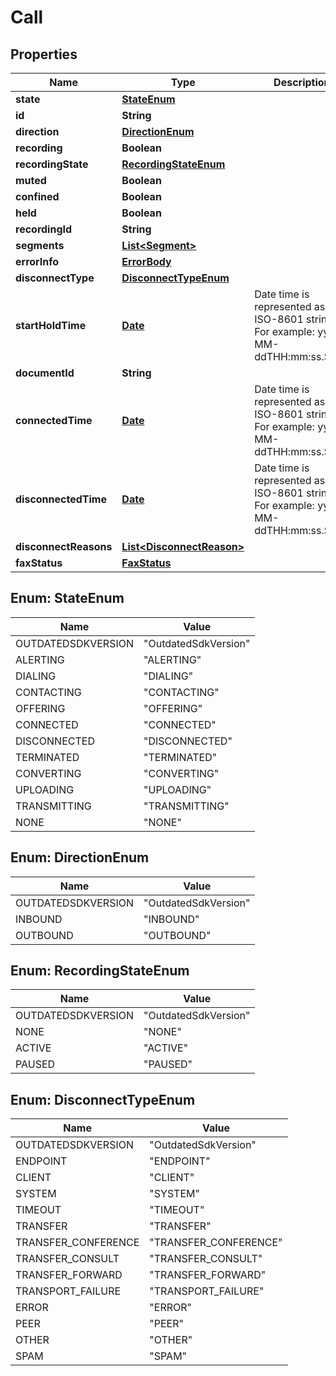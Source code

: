 
# Call

## Properties
Name | Type | Description | Notes
------------ | ------------- | ------------- | -------------
**state** | [**StateEnum**](#StateEnum) |  |  [optional]
**id** | **String** |  |  [optional]
**direction** | [**DirectionEnum**](#DirectionEnum) |  |  [optional]
**recording** | **Boolean** |  |  [optional]
**recordingState** | [**RecordingStateEnum**](#RecordingStateEnum) |  |  [optional]
**muted** | **Boolean** |  |  [optional]
**confined** | **Boolean** |  |  [optional]
**held** | **Boolean** |  |  [optional]
**recordingId** | **String** |  |  [optional]
**segments** | [**List&lt;Segment&gt;**](Segment.md) |  |  [optional]
**errorInfo** | [**ErrorBody**](ErrorBody.md) |  |  [optional]
**disconnectType** | [**DisconnectTypeEnum**](#DisconnectTypeEnum) |  |  [optional]
**startHoldTime** | [**Date**](Date.md) | Date time is represented as an ISO-8601 string. For example: yyyy-MM-ddTHH:mm:ss.SSSZ |  [optional]
**documentId** | **String** |  |  [optional]
**connectedTime** | [**Date**](Date.md) | Date time is represented as an ISO-8601 string. For example: yyyy-MM-ddTHH:mm:ss.SSSZ |  [optional]
**disconnectedTime** | [**Date**](Date.md) | Date time is represented as an ISO-8601 string. For example: yyyy-MM-ddTHH:mm:ss.SSSZ |  [optional]
**disconnectReasons** | [**List&lt;DisconnectReason&gt;**](DisconnectReason.md) |  |  [optional]
**faxStatus** | [**FaxStatus**](FaxStatus.md) |  |  [optional]


<a name="StateEnum"></a>
## Enum: StateEnum
Name | Value
---- | -----
OUTDATEDSDKVERSION | &quot;OutdatedSdkVersion&quot;
ALERTING | &quot;ALERTING&quot;
DIALING | &quot;DIALING&quot;
CONTACTING | &quot;CONTACTING&quot;
OFFERING | &quot;OFFERING&quot;
CONNECTED | &quot;CONNECTED&quot;
DISCONNECTED | &quot;DISCONNECTED&quot;
TERMINATED | &quot;TERMINATED&quot;
CONVERTING | &quot;CONVERTING&quot;
UPLOADING | &quot;UPLOADING&quot;
TRANSMITTING | &quot;TRANSMITTING&quot;
NONE | &quot;NONE&quot;


<a name="DirectionEnum"></a>
## Enum: DirectionEnum
Name | Value
---- | -----
OUTDATEDSDKVERSION | &quot;OutdatedSdkVersion&quot;
INBOUND | &quot;INBOUND&quot;
OUTBOUND | &quot;OUTBOUND&quot;


<a name="RecordingStateEnum"></a>
## Enum: RecordingStateEnum
Name | Value
---- | -----
OUTDATEDSDKVERSION | &quot;OutdatedSdkVersion&quot;
NONE | &quot;NONE&quot;
ACTIVE | &quot;ACTIVE&quot;
PAUSED | &quot;PAUSED&quot;


<a name="DisconnectTypeEnum"></a>
## Enum: DisconnectTypeEnum
Name | Value
---- | -----
OUTDATEDSDKVERSION | &quot;OutdatedSdkVersion&quot;
ENDPOINT | &quot;ENDPOINT&quot;
CLIENT | &quot;CLIENT&quot;
SYSTEM | &quot;SYSTEM&quot;
TIMEOUT | &quot;TIMEOUT&quot;
TRANSFER | &quot;TRANSFER&quot;
TRANSFER_CONFERENCE | &quot;TRANSFER_CONFERENCE&quot;
TRANSFER_CONSULT | &quot;TRANSFER_CONSULT&quot;
TRANSFER_FORWARD | &quot;TRANSFER_FORWARD&quot;
TRANSPORT_FAILURE | &quot;TRANSPORT_FAILURE&quot;
ERROR | &quot;ERROR&quot;
PEER | &quot;PEER&quot;
OTHER | &quot;OTHER&quot;
SPAM | &quot;SPAM&quot;



